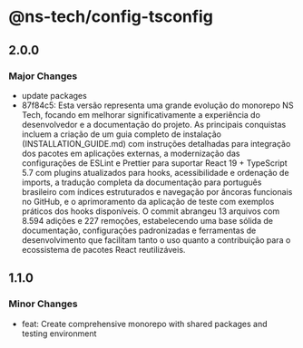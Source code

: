 # @ns-tech/config-tsconfig

## 2.0.0

### Major Changes

- update packages
- 87f84c5: Esta versão representa uma grande evolução do monorepo NS Tech, focando em melhorar significativamente a experiência do desenvolvedor e a documentação do projeto. As principais conquistas incluem a criação de um guia completo de instalação (INSTALLATION_GUIDE.md) com instruções detalhadas para integração dos pacotes em aplicações externas, a modernização das configurações de ESLint e Prettier para suportar React 19 + TypeScript 5.7 com plugins atualizados para hooks, acessibilidade e ordenação de imports, a tradução completa da documentação para português brasileiro com índices estruturados e navegação por âncoras funcionais no GitHub, e o aprimoramento da aplicação de teste com exemplos práticos dos hooks disponíveis. O commit abrangeu 13 arquivos com 8.594 adições e 227 remoções, estabelecendo uma base sólida de documentação, configurações padronizadas e ferramentas de desenvolvimento que facilitam tanto o uso quanto a contribuição para o ecossistema de pacotes React reutilizáveis.

## 1.1.0

### Minor Changes

- feat: Create comprehensive monorepo with shared packages and testing environment
